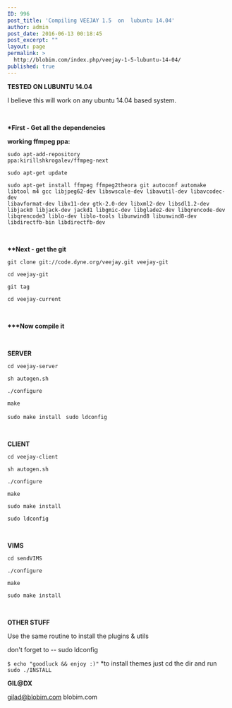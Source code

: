 ```yaml
---
ID: 996
post_title: 'Compiling VEEJAY 1.5  on  lubuntu 14.04'
author: admin
post_date: 2016-06-13 00:18:45
post_excerpt: ""
layout: page
permalink: >
  http://blobim.com/index.php/veejay-1-5-lubuntu-14-04/
published: true
---
```

<strong>TESTED ON LUBUNTU 14.04</strong>

I believe this will work on any ubuntu 14.04 based system.

&nbsp;

<strong>*First - Get all the dependencies</strong>

<strong>working ffmpeg ppa:</strong>

<code>sudo apt-add-repository ppa:kirillshkrogalev/ffmpeg-next</code>

<code>sudo apt-get update</code>

<code>sudo apt-get install ffmpeg ffmpeg2theora git autoconf automake libtool m4 gcc libjpeg62-dev libswscale-dev libavutil-dev libavcodec-dev libavformat-dev libx11-dev gtk-2.0-dev libxml2-dev libsdl1.2-dev libjack0 libjack-dev jackd1 libgmic-dev libglade2-dev libqrencode-dev libqrencode3 liblo-dev liblo-tools libunwind8 libunwind8-dev libdirectfb-bin libdirectfb-dev</code>

&nbsp;

<strong>**Next - get the git</strong>

<code>git clone git://code.dyne.org/veejay.git veejay-git</code>

<code>cd veejay-git</code>

<code>git tag</code>

<code>cd veejay-current</code>

&nbsp;

<strong>***Now compile it</strong>

&nbsp;

<strong>SERVER</strong>

<code>cd veejay-server</code>

<code>sh autogen.sh</code>

<code>./configure</code>

<code>make</code>

<code>sudo make install
</code>
<code>sudo ldconfig</code>

&nbsp;

<strong>CLIENT</strong>

<code>cd veejay-client</code>

<code>sh autogen.sh</code>

<code>./configure</code>

<code>make</code>

<code>sudo make install</code>

<code>sudo ldconfig</code>

&nbsp;

<strong>VIMS</strong>

<code>cd sendVIMS</code>

<code>./configure</code>

<code>make</code>

<code>sudo make install</code>

&nbsp;

<strong>OTHER STUFF</strong>

Use the same routine to install the plugins &amp; utils

don't forget to -- sudo ldconfig

<code>$ echo "goodluck &amp;&amp; enjoy :)"</code>
*to install themes just cd the dir and run <code>sudo ./INSTALL</code>

<strong>GIL@DX</strong>

gilad@blobim.com blobim.com